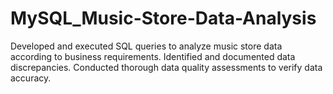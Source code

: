 # MySQL_Music-Store-Data-Analysis
Developed and executed SQL queries to analyze music store data according to business requirements. Identified and documented data discrepancies. Conducted thorough data quality assessments to verify data accuracy.
